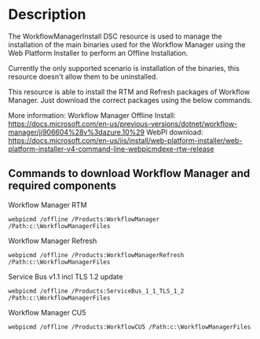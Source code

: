# Description

The WorkflowManagerInstall DSC resource is used to manage the installation
of the main binaries used for the Workflow Manager using the Web Platform
Installer to perform an Offline Installation.

Currently the only supported scenario is installation of the binaries, this
resource doesn't allow them to be uninstalled.

This resource is able to install the RTM and Refresh packages of Workflow
Manager. Just download the correct packages using the below commands.

More information:
Workflow Manager Offline Install: https://docs.microsoft.com/en-us/previous-versions/dotnet/workflow-manager/jj906604%28v%3dazure.10%29
WebPI download: https://docs.microsoft.com/en-us/iis/install/web-platform-installer/web-platform-installer-v4-command-line-webpicmdexe-rtw-release

## Commands to download Workflow Manager and required components

Workflow Manager RTM

```Script
webpicmd /offline /Products:WorkflowManager /Path:c:\WorkflowManagerFiles
```

Workflow Manager Refresh

```Script
webpicmd /offline /Products:WorkflowManagerRefresh /Path:c:\WorkflowManagerFiles
```

Service Bus v1.1 incl TLS 1.2 update

```Script
webpicmd /offline /Products:ServiceBus_1_1_TLS_1_2 /Path:c:\WorkflowManagerFiles
```

Workflow Manager CU5

```Script
webpicmd /offline /Products:WorkflowCU5 /Path:c:\WorkflowManagerFiles
```
